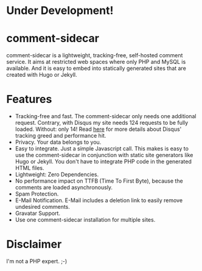 # Under Development!


# comment-sidecar

comment-sidecar is a lightweight, tracking-free, self-hosted comment service. It aims at restricted web spaces where only PHP and MySQL is available. And it is easy to embed into statically generated sites that are created with Hugo or Jekyll.
  
# Features

- Tracking-free and fast. The comment-sidecar only needs one additional request. Contrary, with Disqus my site needs 124 requests to be fully loaded. Without: only 14! Read [here](http://donw.io/post/github-comments/) for more details about Disqus' tracking greed and performance hit.
- Privacy. Your data belongs to you.
- Easy to integrate. Just a simple Javascript call. This makes is easy to use the comment-sidecar in conjunction with static site generators like Hugo or Jekyll. You don't have to integrate PHP code in the generated HTML files.
- Lightweight: Zero Dependencies.
- No performance impact on TTFB (Time To First Byte), because the comments are loaded asynchronously.
- Spam Protection.
- E-Mail Notification. E-Mail includes a deletion link to easily remove undesired comments. 
- Gravatar Support.
- Use one comment-sidecar installation for multiple sites.

# Disclaimer

I'm not a PHP expert. ;-)